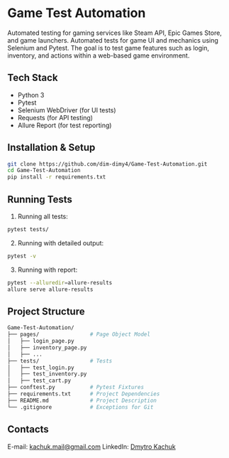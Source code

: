 # Game Test Automation
Automated testing for gaming services like Steam API, Epic Games Store, and game launchers.
Automated tests for game UI and mechanics using Selenium and Pytest. The goal is to test game features such as login, inventory, and actions within a web-based game environment.

## Tech Stack
- Python 3
- Pytest
- Selenium WebDriver (for UI tests)
- Requests (for API testing)
- Allure Report (for test reporting)

## Installation & Setup
 ```sh
 git clone https://github.com/dim-dimy4/Game-Test-Automation.git
 cd Game-Test-Automation
 pip install -r requirements.txt
 ```
## Running Tests
   1. Running all tests:
```sh
pytest tests/
```
   2. Running with detailed output:
```sh
pytest -v
```
   3. Running with report:
 ```sh     
 pytest --alluredir=allure-results
 allure serve allure-results
```
## Project Structure
```bash
Game-Test-Automation/
├── pages/                # Page Object Model
│   ├── login_page.py
│   ├── inventory_page.py
│   ├── ...
├── tests/                # Tests
│   ├── test_login.py
│   ├── test_inventory.py
│   ├── test_cart.py
├── conftest.py           # Pytest Fixtures
├── requirements.txt      # Project Dependencies
├── README.md             # Project Description
└── .gitignore            # Exceptions for Git
```
## Contacts
E-mail: kachuk.mail@gmail.com
LinkedIn: [Dmytro Kachuk](https://www.linkedin.com/in/dmytro-kachuk-289628206/)  






